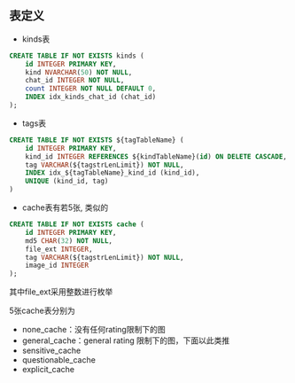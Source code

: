 ## 表定义

* kinds表

```sql
CREATE TABLE IF NOT EXISTS kinds (
	id INTEGER PRIMARY KEY,
	kind NVARCHAR(50) NOT NULL,
	chat_id INTEGER NOT NULL, 
    count INTEGER NOT NULL DEFAULT 0,
	INDEX idx_kinds_chat_id (chat_id)
);
```

* tags表

```sql
CREATE TABLE IF NOT EXISTS ${tagTableName} (
    id INTEGER PRIMARY KEY,
    kind_id INTEGER REFERENCES ${kindTableName}(id) ON DELETE CASCADE,
    tag VARCHAR(${tagstrLenLimit}) NOT NULL,
    INDEX idx_${tagTableName}_kind_id (kind_id),
    UNIQUE (kind_id, tag)
)
```

* cache表有若5张, 类似的

```sql
CREATE TABLE IF NOT EXISTS cache (
    id INTEGER PRIMARY KEY,
    md5 CHAR(32) NOT NULL,
    file_ext INTEGER,
    tag VARCHAR(${tagstrLenLimit}) NOT NULL,
    image_id INTEGER
);
```

其中file_ext采用整数进行枚举

5张cache表分别为

* none_cache：没有任何rating限制下的图
* general_cache：general rating 限制下的图，下面以此类推
* sensitive_cache
* questionable_cache
* explicit_cache
